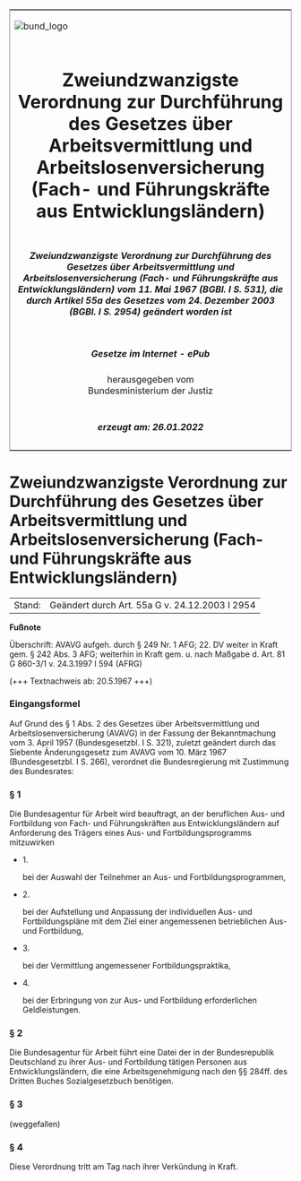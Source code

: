 <span id="DECKBLATT.html"></span>

<table border="0" frame="border" width="100%">

<tr valign="top">

<td align="left">

![bund\_logo](BfJ_2021_Web_de_de.gif)

</td>

<td align="right">

 

</td>

</tr>

<tr align="center" valign="middle">

<td colspan="2">

# Zweiundzwanzigste Verordnung zur Durchführung des Gesetzes über Arbeitsvermittlung und Arbeitslosenversicherung (Fach- und Führungskräfte aus Entwicklungsländern)

</td>

</tr>

<tr align="center" valign="middle">

<td colspan="2">

##### Zweiundzwanzigste Verordnung zur Durchführung des Gesetzes über Arbeitsvermittlung und Arbeitslosenversicherung (Fach- und Führungskräfte aus Entwicklungsländern) vom 11. Mai 1967 (BGBl. I S. 531), die durch Artikel 55a des Gesetzes vom 24. Dezember 2003 (BGBl. I S. 2954) geändert worden ist

</td>

</tr>

<tr align="center" valign="middle">

<td colspan="2">

  
  

##### Gesetze im Internet - ePub  
  
herausgegeben vom  
Bundesministerium der Justiz

</td>

</tr>

<tr align="center" valign="bottom">

<td colspan="2">

  
  

##### erzeugt am: 26.01.2022

</td>

</tr>

</table>

<span id="BJNR005310967.html"></span>

# Zweiundzwanzigste Verordnung zur Durchführung des Gesetzes über Arbeitsvermittlung und Arbeitslosenversicherung (Fach- und Führungskräfte aus Entwicklungsländern)

<div>

<div class="jnhtml">

|        |                                                |
| ------ | ---------------------------------------------- |
| Stand: | Geändert durch Art. 55a G v. 24.12.2003 I 2954 |

</div>

</div>

<div>

  
**Fußnote**

<div class="jnhtml">

<div>

<div class="jurAbsatz">

Überschrift: AVAVG aufgeh. durch § 249 Nr. 1 AFG; 22. DV weiter in Kraft
gem. § 242 Abs. 3 AFG; weiterhin in Kraft gem. u. nach Maßgabe d. Art.
81 G 860-3/1 v. 24.3.1997 I 594 (AFRG)  
  
(+++ Textnachweis ab: 20.5.1967 +++)

</div>

</div>

</div>

</div>

<span id="BJNR005310967BJNE000100314.html"></span>

### Eingangsformel  

<div>

<div class="jnhtml">

<div>

<div class="jurAbsatz">

Auf Grund des § 1 Abs. 2 des Gesetzes über Arbeitsvermittlung und
Arbeitslosenversicherung (AVAVG) in der Fassung der Bekanntmachung vom
3. April 1957 (Bundesgesetzbl. I S. 321), zuletzt geändert durch das
Siebente Änderungsgesetz zum AVAVG vom 10. März 1967 (Bundesgesetzbl. I
S. 266), verordnet die Bundesregierung mit Zustimmung des Bundesrates:

</div>

</div>

</div>

</div>

<span id="BJNR005310967BJNE000201308.html"></span>

### § 1  

<div>

<div class="jnhtml">

<div>

<div class="jurAbsatz">

Die Bundesagentur für Arbeit wird beauftragt, an der beruflichen Aus-
und Fortbildung von Fach- und Führungskräften aus Entwicklungsländern
auf Anforderung des Trägers eines Aus- und Fortbildungsprogramms
mitzuwirken

  - 1\.
    
    <div style="">
    
    bei der Auswahl der Teilnehmer an Aus- und Fortbildungsprogrammen,
    
    </div>

  - 2\.
    
    <div style="">
    
    bei der Aufstellung und Anpassung der individuellen Aus- und
    Fortbildungspläne mit dem Ziel einer angemessenen betrieblichen Aus-
    und Fortbildung,
    
    </div>

  - 3\.
    
    <div style="">
    
    bei der Vermittlung angemessener Fortbildungspraktika,
    
    </div>

  - 4\.
    
    <div style="">
    
    bei der Erbringung von zur Aus- und Fortbildung erforderlichen
    Geldleistungen.
    
    </div>

</div>

</div>

</div>

</div>

<span id="BJNR005310967BJNE000301308.html"></span>

### § 2  

<div>

<div class="jnhtml">

<div>

<div class="jurAbsatz">

Die Bundesagentur für Arbeit führt eine Datei der in der Bundesrepublik
Deutschland zu ihrer Aus- und Fortbildung tätigen Personen aus
Entwicklungsländern, die eine Arbeitsgenehmigung nach den §§ 284ff. des
Dritten Buches Sozialgesetzbuch benötigen.

</div>

</div>

</div>

</div>

<span id="BJNR005310967BJNE000401308.html"></span>

### § 3  

<div>

<div class="jnhtml">

<div>

<div class="jurAbsatz">

(weggefallen)

</div>

</div>

</div>

</div>

<span id="BJNR005310967BJNE000500314.html"></span>

### § 4  

<div>

<div class="jnhtml">

<div>

<div class="jurAbsatz">

Diese Verordnung tritt am Tag nach ihrer Verkündung in Kraft.

</div>

</div>

</div>

</div>
